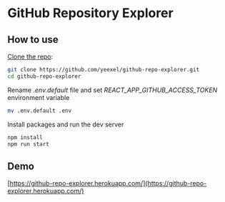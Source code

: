 # GitHub Repository Explorer

## How to use

[Clone the repo](https://github.com/yeexel/github-repo-explorer):

```bash
git clone https://github.com/yeexel/github-repo-explorer.git
cd github-repo-explorer
```

Rename *.env.default* file and set *REACT_APP_GITHUB_ACCESS_TOKEN* environment variable

```bash
mv .env.default .env
```

Install packages and run the dev server

```bash
npm install
npm run start
```


## Demo

[https://github-repo-explorer.herokuapp.com/](https://github-repo-explorer.herokuapp.com/)

